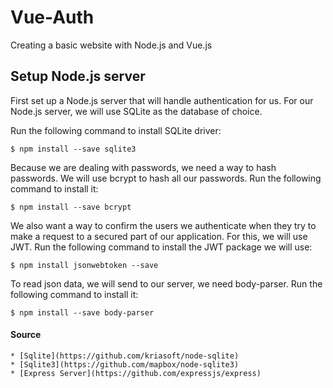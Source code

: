 # Vue-Auth

Creating a basic website with Node.js and Vue.js

## Setup Node.js server
First set up a Node.js server that will handle authentication for us. For our Node.js server, we will use SQLite as the database of choice.

Run the following command to install SQLite driver:
```shell
$ npm install --save sqlite3
```

Because we are dealing with passwords, we need a way to hash passwords. We will use bcrypt to hash all our passwords. Run the following command to install it:
```shell
$ npm install --save bcrypt
```

We also want a way to confirm the users we authenticate when they try to make a request to a secured part of our application. For this, we will use JWT. Run the following command to install the JWT package we will use:
```shell
$ npm install jsonwebtoken --save
```

To read json data, we will send to our server, we need body-parser. Run the following command to install it:
```shell
$ npm install --save body-parser
```

#### Source
    * [Sqlite](https://github.com/kriasoft/node-sqlite)
    * [Sqlite3](https://github.com/mapbox/node-sqlite3)
    * [Express Server](https://github.com/expressjs/express)